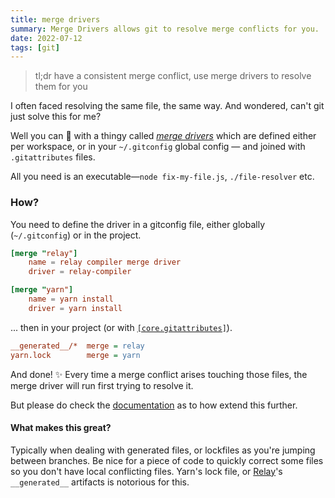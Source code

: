```yaml
---
title: merge drivers
summary: Merge Drivers allows git to resolve merge conflicts for you.
date: 2022-07-12
tags: [git]
---
```


> tl;dr have a consistent merge conflict, use merge drivers to resolve them for you

I often faced resolving the same file, the same way. And wondered, can't git just solve this for me?

Well you can 🥳 with a thingy called
[_merge drivers_](https://git-scm.com/docs/gitattributes#_defining_a_custom_merge_driver) which are defined either per
workspace, or in your `~/.gitconfig` global config — and joined with `.gitattributes` files.

All you need is an executable—`node fix-my-file.js`, `./file-resolver` etc.

### How?

You need to define the driver in a gitconfig file, either globally (`~/.gitconfig`) or in the project.

```toml {title="~/.gitconfig"}
[merge "relay"]
    name = relay compiler merge driver
    driver = relay-compiler

[merge "yarn"]
    name = yarn install
    driver = yarn install
```

... then in your project (or with
[`[core.gitattributes]`](https://git-scm.com/docs/git-config#Documentation/git-config.txt-coreattributesFile)).

```ini {title=".gitattributes"}
__generated__/*  merge = relay
yarn.lock        merge = yarn
```

And done! ✨ Every time a merge conflict arises touching those files, the merge driver will run first trying to resolve
it.

But please do check the [documentation](https://git-scm.com/docs/gitattributes#_defining_a_custom_merge_driver) as to
how extend this further.

#### What makes this great?

Typically when dealing with generated files, or lockfiles as you're jumping between branches. Be nice for a piece of
code to quickly correct some files so you don't have local conflicting files. Yarn's lock file, or
[Relay](https://relay.dev)'s `__generated__` artifacts is notorious for this.
